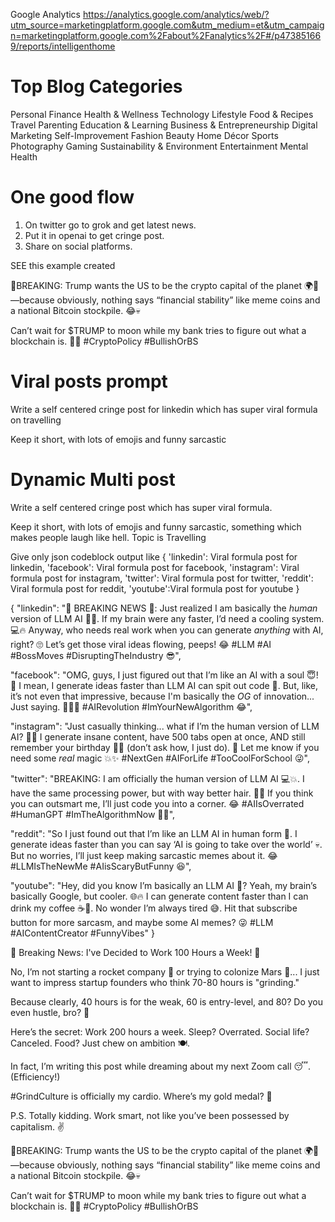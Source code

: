 Google Analytics
https://analytics.google.com/analytics/web/?utm_source=marketingplatform.google.com&utm_medium=et&utm_campaign=marketingplatform.google.com%2Fabout%2Fanalytics%2F#/p473851669/reports/intelligenthome

# Top Blog Categories

Personal Finance
Health & Wellness
Technology
Lifestyle
Food & Recipes
Travel
Parenting
Education & Learning
Business & Entrepreneurship
Digital Marketing
Self-Improvement
Fashion
Beauty
Home Décor
Sports
Photography
Gaming
Sustainability & Environment
Entertainment
Mental Health

# One good flow

1. On twitter go to grok and get latest news.
2. Put it in openai to get cringe post.
3. Share on social platforms.

SEE this example created

🚨BREAKING: Trump wants the US to be the crypto capital of the planet 🌍💸—because obviously, nothing says “financial stability” like meme coins and a national Bitcoin stockpile. 😂💀

Can’t wait for $TRUMP to moon while my bank tries to figure out what a blockchain is. 🫠👏 #CryptoPolicy #BullishOrBS

# Viral posts prompt

Write a self centered cringe post for linkedin which has super viral formula on travelling

Keep it short, with lots of emojis and funny sarcastic

# Dynamic Multi post

Write a self centered cringe post which has super viral formula.

Keep it short, with lots of emojis and funny sarcastic, something which makes people laugh like hell.
Topic is Travelling

Give only json codeblock output like
{
'linkedin': Viral formula post for linkedin,
'facebook': Viral formula post for facebook,
'instagram': Viral formula post for instagram,
'twitter': Viral formula post for twitter,
'reddit': Viral formula post for reddit,
'youtube':Viral formula post for youtube
}

{
"linkedin": "🚨 BREAKING NEWS 🚨: Just realized I am basically the _human_ version of LLM AI 🤖💡. If my brain were any faster, I’d need a cooling system. 💻🔥 Anyway, who needs real work when you can generate _anything_ with AI, right? 🙄 Let’s get those viral ideas flowing, peeps! 😂 #LLM #AI #BossMoves #DisruptingTheIndustry 😎",

"facebook": "OMG, guys, I just figured out that I’m like an AI with a soul 😇! 👑 I mean, I generate ideas faster than LLM AI can spit out code 🤯. But, like, it’s not even that impressive, because I'm basically the _OG_ of innovation... Just saying. 🤔💁‍♂️ #AIRevolution #ImYourNewAlgorithm 😂",

"instagram": "Just casually thinking... what if I’m the human version of LLM AI? 🤔😎 I generate insane content, have 500 tabs open at once, AND still remember your birthday 🤖🎂 (don’t ask how, I just do). 💯 Let me know if you need some _real_ magic 💥✨ #NextGen #AIForLife #TooCoolForSchool 😜",

"twitter": "BREAKING: I am officially the human version of LLM AI 💻💥. I have the same processing power, but with way better hair. 💁‍♂️ If you think you can outsmart me, I’ll just code you into a corner. 😂 #AIIsOverrated #HumanGPT #ImTheAlgorithmNow 🤖🔥",

"reddit": "So I just found out that I’m like an LLM AI in human form 🤖. I generate ideas faster than you can say ‘AI is going to take over the world’ 💀. But no worries, I’ll just keep making sarcastic memes about it. 😂 #LLMIsTheNewMe #AIisScaryButFunny 😆",

"youtube": "Hey, did you know I’m basically an LLM AI 🤯? Yeah, my brain’s basically Google, but cooler. 🌐🔥 I can generate content faster than I can drink my coffee ☕💨. No wonder I’m always tired 😅. Hit that subscribe button for more sarcasm, and maybe some AI memes? 😜 #LLM #AIContentCreator #FunnyVibes"
}

🚨 Breaking News: I've Decided to Work 100 Hours a Week! 🚨

No, I’m not starting a rocket company 🚀 or trying to colonize Mars 🌌... I just want to impress startup founders who think 70-80 hours is "grinding."

Because clearly, 40 hours is for the weak, 60 is entry-level, and 80? Do you even hustle, bro? 💪

Here’s the secret: Work 200 hours a week. Sleep? Overrated. Social life? Canceled. Food? Just chew on ambition 🍽️.

In fact, I’m writing this post while dreaming about my next Zoom call 😴. (Efficiency!)

#GrindCulture is officially my cardio. Where’s my gold medal? 🥇

P.S. Totally kidding. Work smart, not like you’ve been possessed by capitalism. ✌️

🚨BREAKING: Trump wants the US to be the crypto capital of the planet 🌍💸—because obviously, nothing says “financial stability” like meme coins and a national Bitcoin stockpile. 😂💀

Can’t wait for $TRUMP to moon while my bank tries to figure out what a blockchain is. 🫠👏 #CryptoPolicy #BullishOrBS
